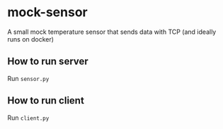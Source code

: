 # mock-sensor
A small mock temperature sensor that sends data with TCP (and ideally runs on docker)

## How to run server
Run ```sensor.py```

## How to run client
Run ```client.py```